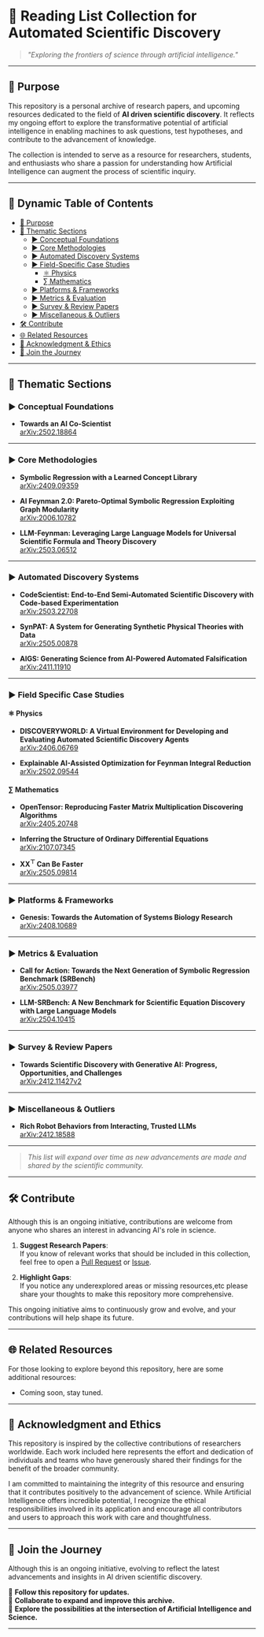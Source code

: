 # **🚀 Reading List Collection for Automated Scientific Discovery**

> *"Exploring the frontiers of science through artificial intelligence."*

---

## 🌌 Purpose

This repository is a personal archive of research papers, and upcoming resources dedicated to the field of **AI driven scientific discovery**. It reflects my ongoing effort to explore the transformative potential of artificial intelligence in enabling machines to ask questions, test hypotheses, and contribute to the advancement of knowledge.

The collection is intended to serve as a resource for researchers, students, and enthusiasts who share a passion for understanding how Artificial Intelligence can augment the process of scientific inquiry.

---

## 🧭 Dynamic Table of Contents

- [🌌 Purpose](#-purpose)  
- [📂 Thematic Sections](#-thematic-sections)  
  - [▶️ Conceptual Foundations](#conceptual-foundations)  
  - [▶️ Core Methodologies](#core-methodologies)  
  - [▶️ Automated Discovery Systems](#automated-discovery-systems)  
  - [▶️ Field-Specific Case Studies](#field-specific-case-studies)  
    - [⚛️ Physics](#-physics)  
    - [∑ Mathematics](#-mathematics)  
  - [▶️ Platforms & Frameworks](#platforms--frameworks)  
  - [▶️ Metrics & Evaluation](#metrics--evaluation)  
  - [▶️ Survey & Review Papers](#survey--review-papers)  
  - [▶️ Miscellaneous & Outliers](#miscellaneous--outliers)  
- [🛠️ Contribute](#-contribute)  
- [🌐 Related Resources](#-related-resources)  
- [📜 Acknowledgment & Ethics](#-acknowledgment--ethics)  
- [📣 Join the Journey](#-join-the-journey)  

---

## 📂 Thematic Sections

### ▶️ Conceptual Foundations
- **Towards an AI Co-Scientist**  
  [arXiv:2502.18864](https://arxiv.org/abs/2502.18864)

---

### ▶️ Core Methodologies
- **Symbolic Regression with a Learned Concept Library**  
  [arXiv:2409.09359](https://arxiv.org/abs/2409.09359)

- **AI Feynman 2.0: Pareto-Optimal Symbolic Regression Exploiting Graph Modularity**  
  [arXiv:2006.10782](https://arxiv.org/abs/2006.10782)

- **LLM-Feynman: Leveraging Large Language Models for Universal Scientific Formula and Theory Discovery**  
  [arXiv:2503.06512](https://arxiv.org/abs/2503.06512)

---

### ▶️ Automated Discovery Systems
- **CodeScientist: End-to-End Semi-Automated Scientific Discovery with Code-based Experimentation**  
  [arXiv:2503.22708](https://arxiv.org/abs/2503.22708)

- **SynPAT: A System for Generating Synthetic Physical Theories with Data**  
  [arXiv:2505.00878](https://arxiv.org/abs/2505.00878)

- **AIGS: Generating Science from AI-Powered Automated Falsification**  
  [arXiv:2411.11910](https://arxiv.org/abs/2411.11910)

---

### ▶️ Field Specific Case Studies

#### ⚛️ Physics
- **DISCOVERYWORLD: A Virtual Environment for Developing and Evaluating Automated Scientific Discovery Agents**  
  [arXiv:2406.06769](https://arxiv.org/abs/2406.06769)

- **Explainable AI-Assisted Optimization for Feynman Integral Reduction**  
  [arXiv:2502.09544](https://arxiv.org/abs/2502.09544)

#### ∑ Mathematics
- **OpenTensor: Reproducing Faster Matrix Multiplication Discovering Algorithms**  
  [arXiv:2405.20748](https://arxiv.org/abs/2405.20748)

- **Inferring the Structure of Ordinary Differential Equations**  
  [arXiv:2107.07345](https://arxiv.org/abs/2107.07345)

- **$\mathbf{X X^{\top}}$ Can Be Faster**  
  [arXiv:2505.09814](https://arxiv.org/abs/2505.09814)

---

### ▶️ Platforms & Frameworks
- **Genesis: Towards the Automation of Systems Biology Research**  
  [arXiv:2408.10689](https://arxiv.org/abs/2408.10689)

---

### ▶️ Metrics & Evaluation
- **Call for Action: Towards the Next Generation of Symbolic Regression Benchmark (SRBench)**  
  [arXiv:2505.03977](https://arxiv.org/abs/2505.03977)

- **LLM-SRBench: A New Benchmark for Scientific Equation Discovery with Large Language Models**  
  [arXiv:2504.10415](https://arxiv.org/abs/2504.10415)

---

### ▶️ Survey & Review Papers
- **Towards Scientific Discovery with Generative AI: Progress, Opportunities, and Challenges**  
  [arXiv:2412.11427v2](https://arxiv.org/abs/2412.11427v2)

---

### ▶️ Miscellaneous & Outliers
- **Rich Robot Behaviors from Interacting, Trusted LLMs**  
  [arXiv:2412.18588](https://arxiv.org/abs/2412.18588)

---


> *This list will expand over time as new advancements are made and shared by the scientific community.*


---

## 🛠️ Contribute

Although this is an ongoing initiative, contributions are welcome from anyone who shares an interest in advancing AI's role in science.

1. **Suggest Research Papers**:  
   If you know of relevant works that should be included in this collection, feel free to open a [Pull Request](https://github.com/Alphino1/Reading-List-Collection-for-Scientific-Discovery/pulls) or [Issue](https://github.com/Alphino1/Reading-List-Collection-for-Scientific-Discovery/issues).

2. **Highlight Gaps**:  
   If you notice any underexplored areas or missing resources,etc please share your thoughts to make this repository more comprehensive.

This ongoing initiative aims to continuously grow and evolve, and your contributions will help shape its future.

---

## 🌐 Related Resources

For those looking to explore beyond this repository, here are some additional resources:
- Coming soon, stay tuned.

---

## 📜 Acknowledgment and Ethics

This repository is inspired by the collective contributions of researchers worldwide. Each work included here represents the effort and dedication of individuals and teams who have generously shared their findings for the benefit of the broader community.

I am committed to maintaining the integrity of this resource and ensuring that it contributes positively to the advancement of science. While Artificial Intelligence offers incredible potential, I recognize the ethical responsibilities involved in its application and encourage all contributors and users to approach this work with care and thoughtfulness.

---

## 📣 Join the Journey

Although this is an ongoing initiative, evolving to reflect the latest advancements and insights in AI driven scientific discovery.

🌟 **Follow this repository for updates.**  
🌟 **Collaborate to expand and improve this archive.**  
🌟 **Explore the possibilities at the intersection of Artificial Intelligence and Science.**

---
